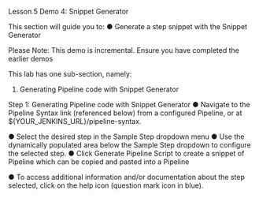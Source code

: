 Lesson 5 Demo 4: Snippet Generator

This section will guide you to: 
●	Generate a step snippet with the Snippet Generator

Please Note: This demo is incremental. Ensure you have completed the earlier demos

This lab has one sub-section, namely:
   1.  Generating Pipeline code with Snippet Generator
     
Step 1:  Generating Pipeline code with Snippet Generator
●	Navigate to the Pipeline Syntax link (referenced below) from a configured Pipeline, or at ${YOUR_JENKINS_URL}/pipeline-syntax.

●	Select the desired step in the Sample Step dropdown menu
●	Use the dynamically populated area below the Sample Step dropdown to configure the selected step.
●	Click Generate Pipeline Script to create a snippet of Pipeline which can be copied and pasted into a Pipeline

●	To access additional information and/or documentation about the step selected, click on the help icon (question mark icon in blue).
